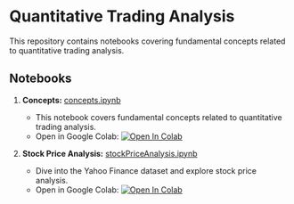 # Quantitative Trading Analysis

This repository contains notebooks covering fundamental concepts related to quantitative trading analysis.

## Notebooks

1. **Concepts:** [concepts.ipynb](concepts.ipynb)
   - This notebook covers fundamental concepts related to quantitative trading analysis.
   - Open in Google Colab: [![Open In Colab](https://colab.research.google.com/assets/colab-badge.svg)](https://colab.research.google.com/github/DneshP/ML-Notebook/blob/master/classification/%5BKNeighborsClassifier%5DImageClassification.ipynb)

2. **Stock Price Analysis:** [stockPriceAnalysis.ipynb](stockPriceAnalysis.ipynb)
   - Dive into the Yahoo Finance dataset and explore stock price analysis.
   - Open in Google Colab: [![Open In Colab](https://colab.research.google.com/assets/colab-badge.svg)](https://colab.research.google.com/github/DneshP/ML-Notebook/blob/master/classification/%5BKNeighborsClassifier%5DImageClassification.ipynb)
